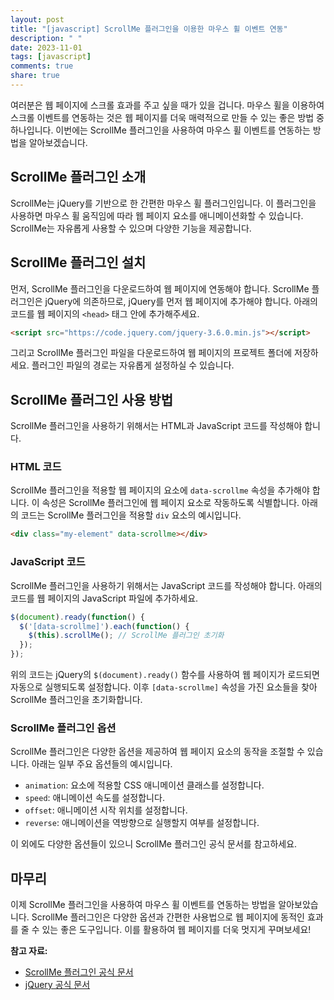 ```yaml
---
layout: post
title: "[javascript] ScrollMe 플러그인을 이용한 마우스 휠 이벤트 연동"
description: " "
date: 2023-11-01
tags: [javascript]
comments: true
share: true
---
```


여러분은 웹 페이지에 스크롤 효과를 주고 싶을 때가 있을 겁니다. 마우스 휠을 이용하여 스크롤 이벤트를 연동하는 것은 웹 페이지를 더욱 매력적으로 만들 수 있는 좋은 방법 중 하나입니다. 이번에는 ScrollMe 플러그인을 사용하여 마우스 휠 이벤트를 연동하는 방법을 알아보겠습니다.

## ScrollMe 플러그인 소개

ScrollMe는 jQuery를 기반으로 한 간편한 마우스 휠 플러그인입니다. 이 플러그인을 사용하면 마우스 휠 움직임에 따라 웹 페이지 요소를 애니메이션화할 수 있습니다. ScrollMe는 자유롭게 사용할 수 있으며 다양한 기능을 제공합니다.

## ScrollMe 플러그인 설치

먼저, ScrollMe 플러그인을 다운로드하여 웹 페이지에 연동해야 합니다. ScrollMe 플러그인은 jQuery에 의존하므로, jQuery를 먼저 웹 페이지에 추가해야 합니다. 아래의 코드를 웹 페이지의 `<head>` 태그 안에 추가해주세요.

```html
<script src="https://code.jquery.com/jquery-3.6.0.min.js"></script>
```

그리고 ScrollMe 플러그인 파일을 다운로드하여 웹 페이지의 프로젝트 폴더에 저장하세요. 플러그인 파일의 경로는 자유롭게 설정하실 수 있습니다.

## ScrollMe 플러그인 사용 방법

ScrollMe 플러그인을 사용하기 위해서는 HTML과 JavaScript 코드를 작성해야 합니다.

### HTML 코드

ScrollMe 플러그인을 적용할 웹 페이지의 요소에 `data-scrollme` 속성을 추가해야 합니다. 이 속성은 ScrollMe 플러그인에 웹 페이지 요소로 작동하도록 식별합니다. 아래의 코드는 ScrollMe 플러그인을 적용할 `div` 요소의 예시입니다.

```html
<div class="my-element" data-scrollme></div>
```

### JavaScript 코드

ScrollMe 플러그인을 사용하기 위해서는 JavaScript 코드를 작성해야 합니다. 아래의 코드를 웹 페이지의 JavaScript 파일에 추가하세요.

```javascript
$(document).ready(function() {
  $('[data-scrollme]').each(function() {
    $(this).scrollMe(); // ScrollMe 플러그인 초기화
  });
});
```

위의 코드는 jQuery의 `$(document).ready()` 함수를 사용하여 웹 페이지가 로드되면 자동으로 실행되도록 설정합니다. 이후 `[data-scrollme]` 속성을 가진 요소들을 찾아 ScrollMe 플러그인을 초기화합니다.

### ScrollMe 플러그인 옵션

ScrollMe 플러그인은 다양한 옵션을 제공하여 웹 페이지 요소의 동작을 조절할 수 있습니다. 아래는 일부 주요 옵션들의 예시입니다.

- `animation`: 요소에 적용할 CSS 애니메이션 클래스를 설정합니다.
- `speed`: 애니메이션 속도를 설정합니다.
- `offset`: 애니메이션 시작 위치를 설정합니다.
- `reverse`: 애니메이션을 역방향으로 실행할지 여부를 설정합니다.

이 외에도 다양한 옵션들이 있으니 ScrollMe 플러그인 공식 문서를 참고하세요.

## 마무리

이제 ScrollMe 플러그인을 사용하여 마우스 휠 이벤트를 연동하는 방법을 알아보았습니다. ScrollMe 플러그인은 다양한 옵션과 간편한 사용법으로 웹 페이지에 동적인 효과를 줄 수 있는 좋은 도구입니다. 이를 활용하여 웹 페이지를 더욱 멋지게 꾸며보세요!

**참고 자료:**
- [ScrollMe 플러그인 공식 문서](https://scrollme.nckprsn.com/)
- [jQuery 공식 문서](https://jquery.com/)